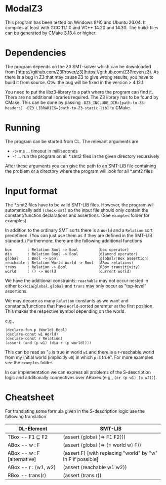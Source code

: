 # ModalZ3

This program has been tested on Windows 8/10 and Ubuntu 20.04.
It compiles at least with GCC 11.1.0 and VC++ 14.20 and 14.30.
The build-files can be generated by CMake 3.18.4 or higher.

# Dependencies

The program depends on the Z3 SMT-solver which can be downloaded from [https://github.com/Z3Prover/z3](https://github.com/Z3Prover/z3).
As there is a bug in Z3 that may cause Z3 to give wrong results, you have to build it from source. Otw. the bug will be fixed in the version > 4.12.1

You need to put the libz3-library to a path where the program can find it. There are no additional libraries required.
The Z3 library has to be found by CMake. This can be done by passing `-DZ3_INCLUDE_DIR=[path-to-Z3-headers] -DZ3_LIBRARIES=[path-to-Z3-static-lib]` to CMake.

# Running

The program can be started from CL. The relevant arguments are

  - -t=ms ... timeout in milliseconds
   - -r   ... run the program on all *.smt2 files in the given directory recursively
   
After these arguments you can give the path to an SMT-LIB file containing the problem or a directory where the program will look for all *.smt2 files

# Input format

The *.smt2 files have to be valid SMT-LIB files.
However, the program will automatically add `(check-sat)` so the input file should only contain the constant/function declarations and assertions. (See `examples` folder for examples)

In addition to the ordinary SMT sorts there is a `World` and a `Relation` sort predefined. (You can just use them as if they are defined in the SMT-LIB standard.)
Furthermore, there are the following additional functions

```
box       : Relation Bool -> Bool         (box operator)
dia       : Relation Bool -> Bool         (diamond operator)
global    : Bool -> Bool                  (global/TBox assertion)
reachable : Relation World World -> Bool  (ABox relations)
trans     : Relation -> Bool              (RBox transitivity)
world     : () -> World                   (current world)
```

We have the additional constraints: `reachable` may not occur nested in either `box`/`dia`/`global`.
`global` and `trans` may only occur as "top-level" assertions.

We may decare as many `Relation` constants as we want and constants/functions that have `World`-sorted paramter at the first position. This makes the respective symbol depending on the world.

e.g.,
```
(declare-fun p (World) Bool)
(declare-const w1 World)
(declare-const r Relation)
(assert (and (p w1) (dia r (p world))))
```
This can be read as "`p` is true in world `w1` and there is a r-reachable world from my initial world (implicitly `w0`) in which `p` is true". For more examples see the `examples` folder.

In our implementation we can express all problems of the S-description logic and additionally connectives over ABoxes (e.g., `(or (p w1) (p w2))`).

# Cheatsheet

For translating some formula given in the S-description logic use the following translation

| DL-Element                     | SMT-LIB                                                     |
|--------------------------------|-------------------------------------------------------------|
| TBox -- F1 $\sqsubseteq$ F2    | (assert (global (=> F1 F2)))                                |
| ABox -- w : F                  | (assert (global (=> (= world w) F))                         |
| ABox -- w : F [alternative]    | (assert F) [with replacing "world" by "w" in F if possible] |
| ABox -- r : (w1, w2)           | (assert (reachable w1 w2))                                  |
| RBox -- trans(r)               | (assert (trans r))                                          |
